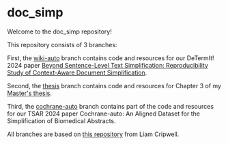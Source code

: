 # doc_simp

Welcome to the doc_simp repository! 

This repository consists of 3 branches:

First, the [wiki-auto](https://github.com/JanB100/doc_simp/wiki-auto) branch contains code and resources for our DeTermIt! 2024 paper [Beyond Sentence-Level Text Simplification: Reproducibility Study of Context-Aware Document Simplification](https://aclanthology.org/2024.determit-1.3/). 

Second, the [thesis](https://github.com/JanB100/doc_simp/thesis) branch contains code and resources for Chapter 3 of my [Master's thesis](https://scripties.uba.uva.nl/search?id=record_55015).

Third, the [cochrane-auto](https://github.com/JanB100/doc_simp/cochrane-auto) branch contains part of the code and resources for our TSAR 2024 paper Cochrane-auto: An Aligned Dataset for the Simplification of Biomedical Abstracts.

All branches are based on [this repository](https://github.com/liamcripwell/plan_simp) from Liam Cripwell.
